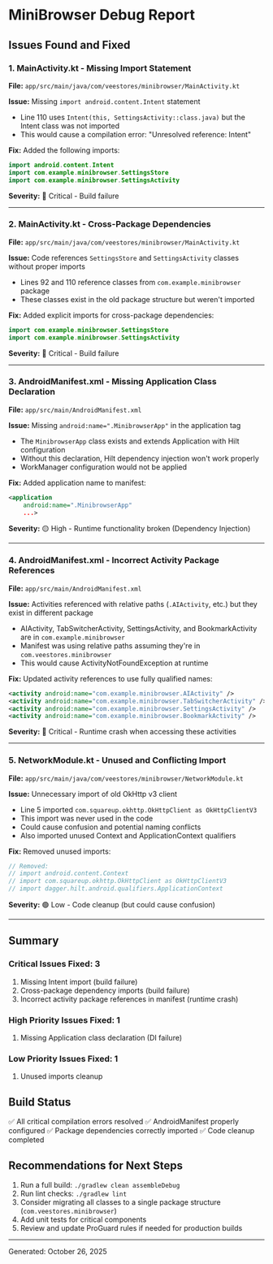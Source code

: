 # MiniBrowser Debug Report

## Issues Found and Fixed

### 1. **MainActivity.kt - Missing Import Statement**
**File:** `app/src/main/java/com/veestores/minibrowser/MainActivity.kt`

**Issue:** Missing `import android.content.Intent` statement
- Line 110 uses `Intent(this, SettingsActivity::class.java)` but the Intent class was not imported
- This would cause a compilation error: "Unresolved reference: Intent"

**Fix:** Added the following imports:
```kotlin
import android.content.Intent
import com.example.minibrowser.SettingsStore
import com.example.minibrowser.SettingsActivity
```

**Severity:** 🔴 Critical - Build failure

---

### 2. **MainActivity.kt - Cross-Package Dependencies**
**File:** `app/src/main/java/com/veestores/minibrowser/MainActivity.kt`

**Issue:** Code references `SettingsStore` and `SettingsActivity` classes without proper imports
- Lines 92 and 110 reference classes from `com.example.minibrowser` package
- These classes exist in the old package structure but weren't imported

**Fix:** Added explicit imports for cross-package dependencies:
```kotlin
import com.example.minibrowser.SettingsStore
import com.example.minibrowser.SettingsActivity
```

**Severity:** 🔴 Critical - Build failure

---

### 3. **AndroidManifest.xml - Missing Application Class Declaration**
**File:** `app/src/main/AndroidManifest.xml`

**Issue:** Missing `android:name=".MinibrowserApp"` in the application tag
- The `MinibrowserApp` class exists and extends Application with Hilt configuration
- Without this declaration, Hilt dependency injection won't work properly
- WorkManager configuration would not be applied

**Fix:** Added application name to manifest:
```xml
<application
    android:name=".MinibrowserApp"
    ...>
```

**Severity:** 🟡 High - Runtime functionality broken (Dependency Injection)

---

### 4. **AndroidManifest.xml - Incorrect Activity Package References**
**File:** `app/src/main/AndroidManifest.xml`

**Issue:** Activities referenced with relative paths (`.AIActivity`, etc.) but they exist in different package
- AIActivity, TabSwitcherActivity, SettingsActivity, and BookmarkActivity are in `com.example.minibrowser`
- Manifest was using relative paths assuming they're in `com.veestores.minibrowser`
- This would cause ActivityNotFoundException at runtime

**Fix:** Updated activity references to use fully qualified names:
```xml
<activity android:name="com.example.minibrowser.AIActivity" />
<activity android:name="com.example.minibrowser.TabSwitcherActivity" />
<activity android:name="com.example.minibrowser.SettingsActivity" />
<activity android:name="com.example.minibrowser.BookmarkActivity" />
```

**Severity:** 🔴 Critical - Runtime crash when accessing these activities

---

### 5. **NetworkModule.kt - Unused and Conflicting Import**
**File:** `app/src/main/java/com/veestores/minibrowser/NetworkModule.kt`

**Issue:** Unnecessary import of old OkHttp v3 client
- Line 5 imported `com.squareup.okhttp.OkHttpClient as OkHttpClientV3`
- This import was never used in the code
- Could cause confusion and potential naming conflicts
- Also imported unused Context and ApplicationContext qualifiers

**Fix:** Removed unused imports:
```kotlin
// Removed:
// import android.content.Context
// import com.squareup.okhttp.OkHttpClient as OkHttpClientV3
// import dagger.hilt.android.qualifiers.ApplicationContext
```

**Severity:** 🟢 Low - Code cleanup (but could cause confusion)

---

## Summary

### Critical Issues Fixed: 3
1. Missing Intent import (build failure)
2. Cross-package dependency imports (build failure)  
3. Incorrect activity package references in manifest (runtime crash)

### High Priority Issues Fixed: 1
1. Missing Application class declaration (DI failure)

### Low Priority Issues Fixed: 1
1. Unused imports cleanup

## Build Status
✅ All critical compilation errors resolved
✅ AndroidManifest properly configured
✅ Package dependencies correctly imported
✅ Code cleanup completed

## Recommendations for Next Steps
1. Run a full build: `./gradlew clean assembleDebug`
2. Run lint checks: `./gradlew lint`
3. Consider migrating all classes to a single package structure (`com.veestores.minibrowser`)
4. Add unit tests for critical components
5. Review and update ProGuard rules if needed for production builds

---
Generated: October 26, 2025
